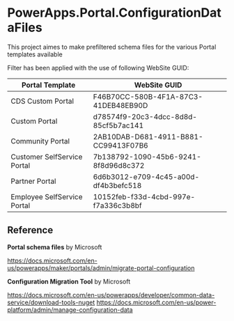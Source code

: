 # PowerApps.Portal.ConfigurationDataFiles

This project aimes to make prefiltered schema files for the various Portal templates available

Filter has been applied with the use of following WebSite GUID:

| Portal Template             |  WebSite GUID                        |
|-----------------------------|--------------------------------------|
| CDS Custom Portal           | F46B70CC-580B-4F1A-87C3-41DEB48EB90D |
| Custom Portal               | d78574f9-20c3-4dcc-8d8d-85cf5b7ac141 |
| Community Portal            | 2AB10DAB-D681-4911-B881-CC99413F07B6 |
| Customer SelfService Portal | 7b138792-1090-45b6-9241-8f8d96d8c372 |
| Partner Portal              | 6d6b3012-e709-4c45-a00d-df4b3befc518 |
| Employee SelfService Portal | 10152feb-f33d-4cbd-997e-f7a336c3b8bf |

## Reference

**Portal schema files** by Microsoft

https://docs.microsoft.com/en-us/powerapps/maker/portals/admin/migrate-portal-configuration

**Configuration Migration Tool** by Microsoft

https://docs.microsoft.com/en-us/powerapps/developer/common-data-service/download-tools-nuget
https://docs.microsoft.com/en-us/power-platform/admin/manage-configuration-data

